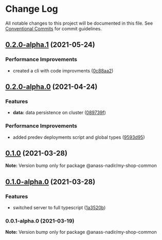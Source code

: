 # Change Log

All notable changes to this project will be documented in this file.
See [Conventional Commits](https://conventionalcommits.org) for commit guidelines.

## [0.2.0-alpha.1](https://github.com/anass-nadir/my-shop/compare/@anass-nadir/my-shop-common@0.2.0-alpha.0...@anass-nadir/my-shop-common@0.2.0-alpha.1) (2021-05-24)

### Performance Improvements

- created a cli with code improvments ([0c88aa2](https://github.com/anass-nadir/my-shop/commit/0c88aa2f24bf45aba2a8d6d1c81df874bf1b499d))

## [0.2.0-alpha.0](https://github.com/anass-nadir/my-shop/compare/@anass-nadir/my-shop-common@0.1.0-alpha.0...@anass-nadir/my-shop-common@0.2.0-alpha.0) (2021-04-24)

### Features

- **data:** data persistence on cluster ([089739f](https://github.com/anass-nadir/my-shop/commit/089739fae1ae1be08ce767505e8095426b01c227))

### Performance Improvements

- added predev deployments script and global types ([9593d95](https://github.com/anass-nadir/my-shop/commit/9593d950c5e950ef5a3fa4263e75e91b9ffea44e))

## [0.1.0](https://github.com/anass-nadir/my-shop/compare/@anass-nadir/my-shop-common@0.1.0-alpha.0...@anass-nadir/my-shop-common@0.1.0) (2021-03-28)

**Note:** Version bump only for package @anass-nadir/my-shop-common

## [0.1.0-alpha.0](https://github.com/anass-nadir/my-shop/compare/@anass-nadir/my-shop-common@0.0.1-alpha.0...@anass-nadir/my-shop-common@0.1.0-alpha.0) (2021-03-28)

### Features

- switched server to full typescript ([1a3520b](https://github.com/anass-nadir/my-shop/commit/1a3520b1cfb08d6c6031e22418a7ab35f9927b09))

### 0.0.1-alpha.0 (2021-03-19)

**Note:** Version bump only for package @anass-nadir/my-shop-common
